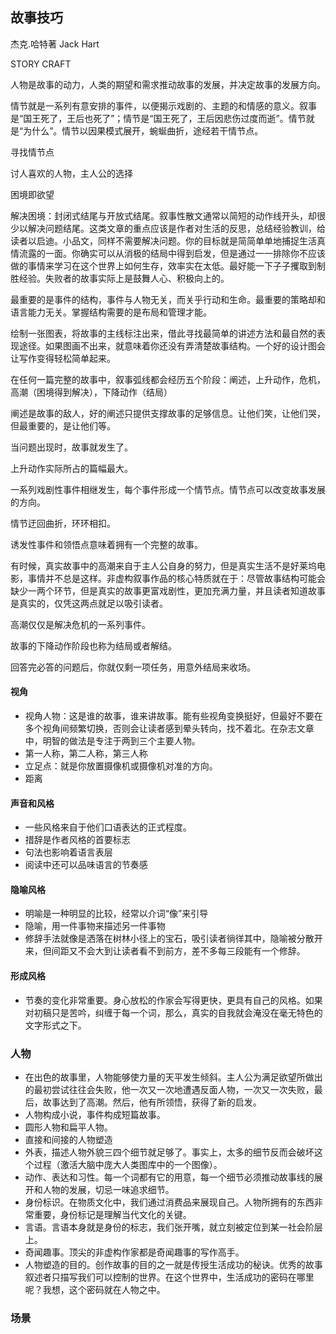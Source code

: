 ## 故事技巧

杰克.哈特著 Jack Hart

STORY CRAFT

人物是故事的动力，人类的期望和需求推动故事的发展，并决定故事的发展方向。

情节就是一系列有意安排的事件，以便揭示戏剧的、主题的和情感的意义。叙事是“国王死了，王后也死了”；情节是“国王死了，王后因悲伤过度而逝”。情节就是“为什么”。情节以因果模式展开，蜿蜒曲折，途经若干情节点。

寻找情节点

讨人喜欢的人物，主人公的选择

困境即欲望

解决困境：封闭式结尾与开放式结尾。叙事性散文通常以简短的动作线开头，却很少以解决问题结尾。这类文章的重点应该是作者对生活的反思，总结经验教训，给读者以启迪。小品文，同样不需要解决问题。你的目标就是简简单单地捕捉生活真情流露的一面。你确实可以从消极的结局中得到启发，但是通过一一排除你不应该做的事情来学习在这个世界上如何生存，效率实在太低。最好能一下子子攫取到制胜经验。失败者的故事实际上是鼓舞人心、积极向上的。

最重要的是事件的结构，事件与人物无关，而关乎行动和生命。最重要的策略却和语言能力无关。掌握结构需要的是布局和管理才能。

绘制一张图表，将故事的主线标注出来，借此寻找最简单的讲述方法和最自然的表现途径。如果图画不出来，就意味着你还没有弄清楚故事结构。一个好的设计图会让写作变得轻松简单起来。

在任何一篇完整的故事中，叙事弧线都会经历五个阶段：阐述，上升动作，危机，高潮（困境得到解决），下降动作（结局）

阐述是故事的敌人，好的阐述只提供支撑故事的足够信息。让他们笑，让他们哭，但最重要的，是让他们等。

当问题出现时，故事就发生了。

上升动作实际所占的篇幅最大。

一系列戏剧性事件相继发生，每个事件形成一个情节点。情节点可以改变故事发展的方向。

情节迂回曲折，环环相扣。

诱发性事件和领悟点意味着拥有一个完整的故事。

有时候，真实故事中的高潮来自于主人公自身的努力，但是真实生活不是好莱坞电影，事情并不总是这样。非虚构叙事作品的核心特质就在于：尽管故事结构可能会缺少一两个环节，但是真实的故事更富戏剧性，更加充满力量，并且读者知道故事是真实的，仅凭这两点就足以吸引读者。

高潮仅仅是解决危机的一系列事件。

故事的下降动作阶段也称为结局或者解结。

回答完必答的问题后，你就仅剩一项任务，用意外结局来收场。

#### 视角

+ 视角人物：这是谁的故事，谁来讲故事。能有些视角变换挺好，但最好不要在多个视角间频繁切换，否则会让读者感到晕头转向，找不着北。在杂志文章中，明智的做法是专注于两到三个主要人物。
+ 第一人称，第二人称，第三人称
+ 立足点：就是你放置摄像机或摄像机对准的方向。
+ 距离

#### 声音和风格

+ 一些风格来自于他们口语表达的正式程度。
+ 措辞是作者风格的首要标志
+ 句法也影响着语言表层
+ 阅读中还可以品味语言的节奏感

#### 隐喻风格

+ 明喻是一种明显的比较，经常以介词“像”来引导
+ 隐喻，用一件事物来描述另一件事物
+ 修辞手法就像是洒落在树林小径上的宝石，吸引读者徜徉其中，隐喻被分散开来，但间距又不会大到让读者看不到前方，差不多每三段能有一个修辞。

#### 形成风格

+ 节奏的变化非常重要。身心放松的作家会写得更快，更具有自己的风格。如果对初稿只是苦吟，纠缠于每一个词，那么，真实的自我就会淹没在毫无特色的文字形式之下。

### 人物

+ 在出色的故事里，人物能够使力量的天平发生倾斜。主人公为满足欲望所做出的最初尝试往往会失败，他一次又一次地遭遇反面人物，一次又一次失败，最后，故事达到了高潮。然后，他有所领悟，获得了新的启发。
+ 人物构成小说，事件构成短篇故事。
+ 圆形人物和扁平人物。
+ 直接和间接的人物塑造
+ 外表，描述人物外貌三四个细节就足够了。事实上，太多的细节反而会破坏这个过程（激活大脑中庞大人类图库中的一个图像）。
+ 动作、表达和习性。每一个词都有它的用意，每一个细节必须推动故事线的展开和人物的发展，切忌一味追求细节。
+ 身份标识。在物质文化中，我们通过消费品来展现自己。人物所拥有的东西非常重要，身份标记是理解当代文化的关键。
+ 言语。言语本身就是身份的标志，我们张开嘴，就立刻被定位到某一社会阶层上。
+ 奇闻趣事。顶尖的非虚构作家都是奇闻趣事的写作高手。
+ 人物塑造的目的。创作故事的目的之一就是传授生活成功的秘诀。优秀的故事叙述者只描写我们可以控制的世界。在这个世界中，生活成功的密码在哪里呢？我想，这个密码就在人物之中。

### 场景


